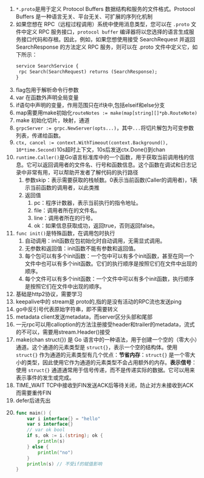 1. `*.proto`是用于定义 Protocol Buffers 数据结构和服务的文件格式。Protocol Buffers 是一种语言无关、平台无关、可扩展的序列化机制
2. 如果您想在 RPC（远程过程调用）系统中使用消息类型，您可以在 `.proto` 文件中定义 RPC 服务接口，`protocol buffer` 编译器将以您选择的语言生成服务接口代码和存根。因此，例如，如果您想使用接受 SearchRequest 并返回 SearchResponse 的方法定义 RPC 服务，则可以在 .proto 文件中定义它，如下所示：
   ```proto
   service SearchService {
    rpc Search(SearchRequest) returns (SearchResponse);
   }
   ```
3. flag包用于解析命令行参数
4. var 在函数外声明全局变量
5. if语句中声明的变量，作用范围只在if块中,包括elseif和else分支
6. map需要用make初始化`routeNotes := make(map[string][]*pb.RouteNote)`
7. make 初始化切片，映射，通道
8.	`grpcServer := grpc.NewServer(opts...)`，其中`...`将切片解包为可变参数列表，传递给函数。
9.	`ctx, cancel := context.WithTimeout(context.Background(), 10*time.Second)`10s超时上下文，10s后发送ctx.Done()到chan
10. `runtime.Caller()`是Go语言标准库中的一个函数，用于获取当前调用栈的信息。它可以返回调用者的文件名、行号和函数信息。这个函数在调试和日志记录中非常有用，可以帮助开发者了解代码的执行路径
    1. 参数skip：表示需要获取的栈帧数。0表示当前函数(Caller的调用者)，1表示当前函数的调用者，以此类推
    2. 返回值
       1. pc：程序计数器，表示当前执行的指令地址。
       2. file：调用者所在的文件名。
       3. line：调用者所在的行号。
       4. ok：如果信息获取成功，返回true，否则返回false。
11. `func init()`是特殊函数，在调用包时执行
    1.  自动调用：init函数在包初始化时自动调用，无需显式调用。
    2.  无参数和返回值：init函数不能有参数和返回值。
    3.  每个包可以有多个init函数：一个包中可以有多个init函数，甚至在同一个文件中也可以有多个init函数。它们的执行顺序是按照它们在文件中出现的顺序。
    4.  每个文件可以有多个init函数：一个文件中可以有多个init函数，执行顺序是按照它们在文件中出现的顺序。
12. 基础是http2协议，需要学习
13. keepalive中的 stream是 proto的,指的是没有活动的RPC流也发送ping
14. go中反引号代表原始字符串，即不需要转义
15. metadata client发送metadata，而server区分头部和尾部
16. 一元rpc可以用calloption的方法注册接受header和trailer的metadata，流式的不可以，需要用stream.Header()接受
17. make(chan struct{}) 是 Go 语言中的一种语法，用于创建一个空的（零大小）通道。这个通道的元素类型是 `struct{}`，表示一个空的结构体。使用 `struct{}` 作为通道的元素类型有几个优点：**节省内存**：`struct{}` 是一个零大小的类型，因此使用它作为通道的元素类型不会占用额外的内存。**表示信号**：使用 `struct{}` 通道通常用于信号传递，而不是传递实际的数据。它可以用来表示事件的发生或完成。
18. TIME_WAIT TCP中接收到FIN发送ACK后等待关闭，防止对方未接收到ACK而需要重传FIN
19. defer后进先出
20. ```go
    func main() {
        var i interface{} = "hello"
        var s interface{}
        // var ok bool
        if s, ok := i.(string); ok {
            println(s)
        } else {
            println("no")
        }
        println(s) // 不受if的赋值影响
    }
    ```